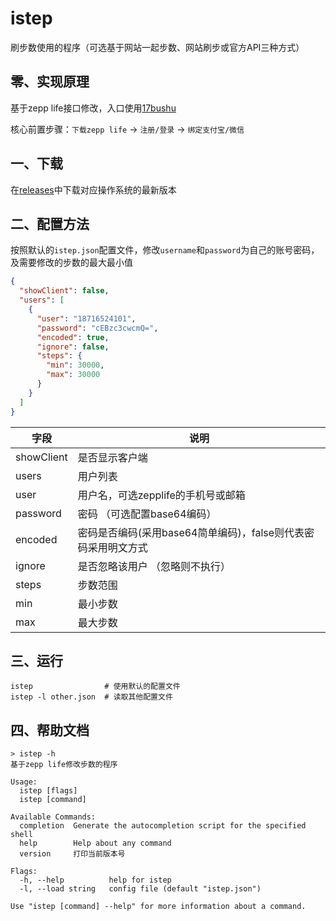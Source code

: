 # istep

刷步数使用的程序（可选基于网站一起步数、网站刷步或官方API三种方式）

## 零、实现原理

基于zepp life接口修改，入口使用[17bushu](https://www.17bushu.com/)

核心前置步骤：`下载zepp life` -> `注册/登录` -> `绑定支付宝/微信`

## 一、下载

在[releases](https://github.com/ns-cn/istep/releases)中下载对应操作系统的最新版本

## 二、配置方法

按照默认的`istep.json`配置文件，修改`username`和`password`为自己的账号密码，及需要修改的步数的最大最小值

```json
{
  "showClient": false,
  "users": [
    {
      "user": "18716524101",
      "password": "cEBzc3cwcmQ=",
      "encoded": true,
      "ignore": false,
      "steps": {
        "min": 30000,
        "max": 30000
      }
    }
  ]
}
```

| 字段         | 说明                                    |
|------------|---------------------------------------|
| showClient | 是否显示客户端                               |
| users      | 用户列表                                  |
| user       | 用户名，可选zepplife的手机号或邮箱                 |
| password   | 密码 （可选配置base64编码）                     |
| encoded    | 密码是否编码(采用base64简单编码)，false则代表密码采用明文方式 |
| ignore     | 是否忽略该用户 （忽略则不执行）                      |
| steps      | 步数范围                                  |
| min        | 最小步数                                  |
| max        | 最大步数                                  |

## 三、运行

```shell
istep                # 使用默认的配置文件
istep -l other.json  # 读取其他配置文件
```

## 四、帮助文档

```shell
> istep -h
基于zepp life修改步数的程序

Usage:
  istep [flags]
  istep [command]

Available Commands:
  completion  Generate the autocompletion script for the specified shell
  help        Help about any command
  version     打印当前版本号

Flags:
  -h, --help          help for istep
  -l, --load string   config file (default "istep.json")

Use "istep [command] --help" for more information about a command.
```